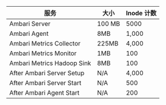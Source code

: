 | 服务                         | 大小     | Inode 计数 |
|----------------------------|--------|----------|
| Ambari Server              | 100 MB | 5000     |
| Ambari Agent               | 8MB    | 1,000    |
| Ambari Metrics Collector   | 225MB  | 4,000    |
| Ambari Metrics Monitor     | 1MB    | 100      |
| Ambari Metrics Hadoop Sink | 8MB    | 100      |
| After Ambari Server Setup  | N/A    | 4,000    |
| After Ambari Server Start  | N/A    | 500      |
| After Ambari Agent Start   | N/A    | 200      |

